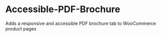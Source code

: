 # Accessible-PDF-Brochure
Adds a responsive and accessible PDF brochure tab to WooCommerce product pages
